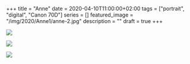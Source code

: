 +++
title =  "Anne"
date = 2020-04-10T11:00:00+02:00
tags = ["portrait", "digital", "Canon 70D"]
series = []
featured_image = "/img/2020/Anne1/anne-2.jpg"
description = ""
draft = true
+++

![](/img/2020/Anne1/anne-1.jpg)

![](/img/2020/Anne1/anne-2.jpg)

![](/img/2020/Anne1/anne-3.jpg)
